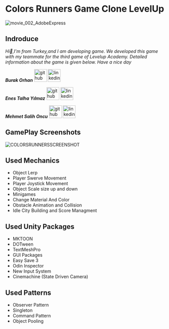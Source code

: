 # Colors Runners Game Clone LevelUp

![movie_002_AdobeExpress](https://user-images.githubusercontent.com/60696929/188221693-eacdc428-5f94-4487-b759-0533ce026972.gif)

## Indroduce
*Hi:punch:,I'm from Turkey,and I am developing game.*
*We developed this game with my teammate for the third game of Levelup Academy. Detailed information about the game is given below. Have a nice day*

***Burak Orhan*** [<img src='https://user-images.githubusercontent.com/60696929/204912731-b8081ee2-5257-4539-b4e0-d3e3c39258e6.png' alt='github' height='40' color='#6e5494'>](https://github.com/Burak-san)  [<img src='https://user-images.githubusercontent.com/60696929/204913261-ae19de34-6a4f-4b0d-ae28-6a66ecc94fe1.png' alt='linkedin' height='40'>](https://www.linkedin.com/in/burak-orhan-aohg2022//)

***Enes Talha Yılmaz*** [<img src='https://user-images.githubusercontent.com/60696929/204912731-b8081ee2-5257-4539-b4e0-d3e3c39258e6.png' alt='github' height='40' color='#bd2c00'>](https://github.com/SiecleQ)  [<img src='https://user-images.githubusercontent.com/60696929/204913261-ae19de34-6a4f-4b0d-ae28-6a66ecc94fe1.png' alt='linkedin' height='40'>](https://www.linkedin.com/in/enes-talha-y%C4%B1lmaz-442892185//)

***Mehmet Salih Oncu*** [<img src='https://user-images.githubusercontent.com/60696929/204912731-b8081ee2-5257-4539-b4e0-d3e3c39258e6.png' alt='github' height='40' color='#6e5494'>](https://github.com/OncuMehmet)  [<img src='https://user-images.githubusercontent.com/60696929/204913261-ae19de34-6a4f-4b0d-ae28-6a66ecc94fe1.png' alt='linkedin' height='40'>](https://www.linkedin.com/in/mehmetsalihoncu//)


## GamePlay Screenshots

![COLORSRUNNERSSCREENSHOT](https://user-images.githubusercontent.com/60696929/188223135-b307be7e-b692-4865-a429-6c49364831f6.png)


## Used Mechanics 
- Object Lerp
- Player Swerve Movement
- Player Joystick Movement
- Object Scale size up and down
- Minigames
- Change Material And Color
- Obstacle Animation and Collision
- Idle City Building and Score Managment

## Used Unity Packages
- MKTOON
- DOTween
- TextMeshPro
- GUI Packages
- Easy Save 3
- Odin Inspector
- New Input System
- Cinemachine (State Driven Camera)

## Used Patterns
- Observer Pattern
- Singleton
- Command Pattern
- Object Pooling

